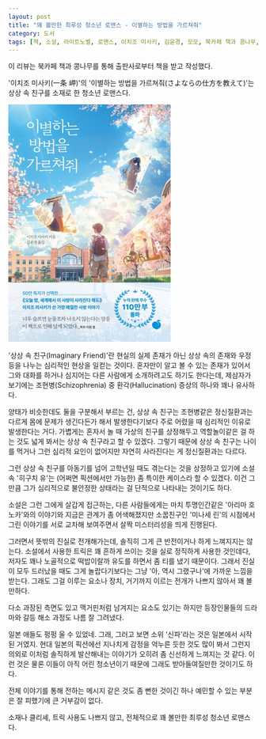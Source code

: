 ```yaml
---
layout: post
title: "꽤 볼만한 최루성 청소년 로맨스 - 이별하는 방법을 가르쳐줘"
category: 도서
tags: [책, 소설, 라이트노벨, 로맨스, 이치조 미사키, 김윤경, 모모, 북카페 책과 콩나무, 서평]
---
```


<div class="im im-info">
이 리뷰는 북카페 책과 콩나무를 통해 출판사로부터 책을 받고 작성했다.
</div>



'이치조 미사키(一条 岬)'의
'이별하는 방법을 가르쳐줘(さよならの仕方を教えて)'는
상상 속 친구를 소재로 한 청소년 로맨스다.

![표지](/images/book/sayonara-no-shikata-o-oshiete-book.jpg)

'상상 속 친구(Imaginary Friend)'란 현실의 실제 존재가 아닌
상상 속의 존재와 우정 등을 나누는 심리적인 현상을 일컫는 것이다.
혼자만이 알고 볼 수 있는 존재가 있어서 그와 대화를 하거나 심지어는 다른 사람에게 소개하려고도 하기도 한다는데,
제삼자가 보기에는 조현병(Schizophrenia) 중 환각(Hallucination) 증상의 하나와 꽤나 유사하다.

양태가 비슷한데도 둘을 구분해서 부르는 건,
상상 속 친구는 조현병같은 정신질환과는 다르게
몸에 문제가 생긴다든가 해서 발생한다기보다
주로 어렸을 때 심리적인 이유로 발생한다는 거다.
가볍게는 혼자서 놀 때 가상의 친구를 상정해두고 역할놀이같은 걸 하는 것도
넓게 봐서는 상상 속 친구라고 할 수 있겠다.
그렇기 때문에 상상 속 친구는 나이를 먹거나 그런 심리적 요인이 없어지만 자연히 사라진다는 게 정신질환과는 다르다.

그런 상상 속 친구를 아동기를 넘어 고학년일 때도 겪는다는 것을 상정하고 있기에
소설 속 '히구치 유'는 (어쩌면 픽션에서만 가능한) 좀 특이한 케이스라 할 수 있겠다.
이건 그만큼 그가 심리적으로 불안정한 상태라는 걸 단적으로 나타내는 것이기도 하다.

소설은 그런 그에게 살갑게 접근하는, 다른 사람들에게는 마치 투명인간같은 '아리마 호노카'와의 이야기와
지금은 관계가 좀 어색해졌지만 소꿉친구인 '미나세 린'의 시점에서 그린 이야기를
서로 교차해 보여주면서 살짝 미스터리성을 띄게 진행된다.

그러면서 뜻밖의 진실로 전개해가는데,
솔직히 그게 큰 반전이거나 하게 느껴지지는 않는다.
소설에서 사용한 트릭은 꽤 흔하게 쓰이는 것을 실로 정직하게 사용한 것인데다,
저자도 꽤나 노골적으로 떡밥이랄까 유도를 하면서 좀 티를 냈기 때문이다.
그래서 진실이 모두 드러났을 때도 그게 놀랍다기보다는
그냥 '아, 역시 그랬구나'에 가까운 느낌을 받는다.
그래도 그걸 이루는 요소나 장치, 거기까지 이르는 전개가 나쁘지 않아서 꽤 볼만하다.

다소 과장된 측면도 있고 맥거핀처럼 남겨지는 요소도 있기는 하지만
등장인물들의 드라마와 갈등 해소 과정도 나름 잘 그려냈다.

일본 애들도 펑펑 울 수 있었네.
그래, 그러고 보면 소위 '신파'라는 것은 일본에서 시작된 거였지.
현대 일본의 픽션에선 지나치게 감정을 억누른 듯한 것도 많이 봐서 그런지
의외로 이처럼 솔직하게 발산해내는 이야기가 오히려 좀 신선하게 느껴지는 것 같다.
이런 것은 물론 이들이 아직 어린 청소년이기 때문에 그래도 받아들여질만한 것이기도 하다.

전체 이야기를 통해 전하는 메시지 같은 것도 좀 뻔한 것이긴 하나
예민할 수 있는 부분은 잘 피했기에 큰 거부감이 없다.

소재나 클리셰, 트릭 사용도 나쁘지 않고,
전체적으로 꽤 볼만한 최루성 청소년 로맨스다.
